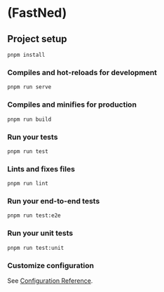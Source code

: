 # (FastNed)

## Project setup
```
pnpm install
```

### Compiles and hot-reloads for development
```
pnpm run serve
```

### Compiles and minifies for production
```
pnpm run build
```

### Run your tests
```
pnpm run test
```

### Lints and fixes files
```
pnpm run lint
```

### Run your end-to-end tests
```
pnpm run test:e2e
```

### Run your unit tests
```
pnpm run test:unit
```

### Customize configuration
See [Configuration Reference](https://cli.vuejs.org/config/).
